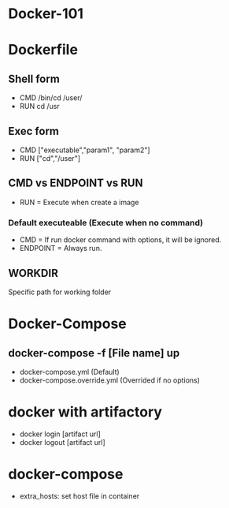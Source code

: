# Docker-101

# Dockerfile
## Shell form
- CMD /bin/cd /user/
- RUN cd /usr

## Exec form
- CMD ["executable","param1", "param2"]
- RUN ["cd","/user"]

## CMD vs ENDPOINT vs RUN
- RUN = Execute when create a image
### Default executeable (Execute when no command)
- CMD = If run docker command with options, it will be ignored.
- ENDPOINT = Always run.
## WORKDIR
Specific path for working folder

# Docker-Compose
## docker-compose -f [File name] up 
- docker-compose.yml (Default)
- docker-compose.override.yml (Overrided if no options)

# docker with artifactory
- docker login [artifact url]
- docker logout [artifact url]

# docker-compose
- extra_hosts: set host file in container


